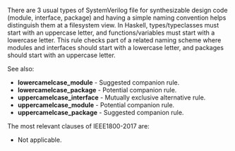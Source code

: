 There are 3 usual types of SystemVerilog file for synthesizable design code
(module, interface, package) and having a simple naming convention helps
distinguish them at a filesystem view.
In Haskell, types/typeclasses must start with an uppercase letter, and
functions/variables must start with a lowercase letter.
This rule checks part of a related naming scheme where modules and interfaces
should start with a lowercase letter, and packages should start with an
uppercase letter.

See also:
  - **lowercamelcase_module** - Suggested companion rule.
  - **lowercamelcase_package** - Potential companion rule.
  - **uppercamelcase_interface** - Mutually exclusive alternative rule.
  - **uppercamelcase_module** - Potential companion rule.
  - **uppercamelcase_package** - Suggested companion rule.

The most relevant clauses of IEEE1800-2017 are:
  - Not applicable.
